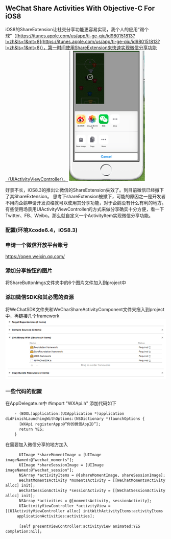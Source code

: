 ## WeChat Share Activities With Objective-C For iOS8

iOS8的ShareExtension让社交分享功能更容易实现，我个人的应用“踢个球”（[https://itunes.apple.com/us/app/ti-ge-qiu/id980151813?l=zh&ls=1&mt=8](https://itunes.apple.com/us/app/ti-ge-qiu/id980151813?l=zh&ls=1&mt=8)），第一时间使用ShareExtension来快速实现微信分享功能（UIActivityViewController）。
![](Pic1.png)

好景不长，iOS8.3的推出让微信的ShareExtension失效了。到目前微信已经撤下了其ShareExtension。
思考下shareExtension被撤下，可能的原因之一是开发者不用向企鹅申请开发资格就可以使用其分享功能，对于企鹅没有什么有利的地方。
有些使用场景用UIActivityViewController的方式来做分享确实十分方便，看一下Twitter、FB、Weibo。那么就自定义一个ActivityItem实现微信分享功能。

### 配置(环境Xcode6.4，iOS8.3)
### 申请一个微信开放平台账号
https://open.weixin.qq.com/

### 添加分享按钮的图片
将ShareButtonImgs文件夹中的6个图片文件加入到project中

### 添加微信SDK和其必需的资源
将WeChatSDK文件夹和WeCharShareActivityComponent文件夹拖入到project中，再链接几个framework
![](Pic2.png)

### 一些代码的配置
在AppDelegate.m中 #import "WXApi.h" 添加代码如下

```
	- (BOOL)application:(UIApplication *)application didFinishLaunchingWithOptions:(NSDictionary *)launchOptions {
	  [WXApi registerApp:@“你的微信AppID”];
	  return YES;
	}
```

在需要加入微信分享的地方加入

```
	  UIImage *shareMomentImage = [UIImage imageNamed:@"wechat_moments"];
	  UIImage *shareSessionImage = [UIImage imageNamed:@"wechat_session"];
	  NSArray *activityItems = @[shareMomentImage, shareSessionImage];
	  WeChatMomentsActivity *momentsActivity = [[WeChatMomentsActivity alloc] init];
	  WeChatSessionActivity *sessionActivity = [[WeChatSessionActivity alloc] init];
	  NSArray *activities = @[momentsActivity, sessionActivity];
	  UIActivityViewController *activityView = [[UIActivityViewController alloc] initWithActivityItems:activityItems
	 applicationActivities:activities];
	 
	  [self presentViewController:activityView animated:YES completion:nil];
```



 
